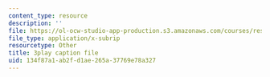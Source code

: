```yaml
---
content_type: resource
description: ''
file: https://ol-ocw-studio-app-production.s3.amazonaws.com/courses/res-6-012-introduction-to-probability-spring-2018/134f87a1ab2fd1ae265a37769e78a327_k9f0N3ADvdM.srt
file_type: application/x-subrip
resourcetype: Other
title: 3play caption file
uid: 134f87a1-ab2f-d1ae-265a-37769e78a327
---
```

